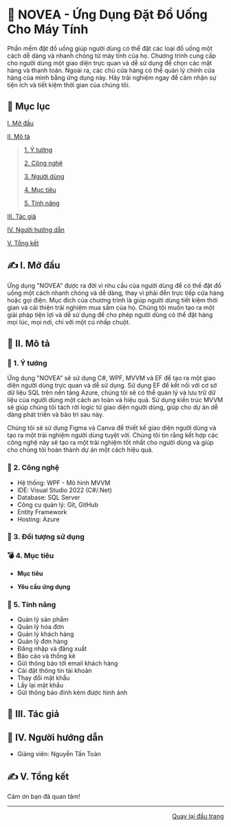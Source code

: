 <div id="Top"></div>

# 💫 NOVEA - Ứng Dụng Đặt Đồ Uống Cho Máy Tính

Phần mềm đặt đồ uống giúp người dùng có thể đặt các loại đồ uống một cách dễ dàng và nhanh chóng từ máy tính của họ. Chương trình cung cấp cho người dùng một giao diện trực quan và dễ sử dụng để chọn các mặt hàng và thanh toán. Ngoài ra, các chủ cửa hàng có thể quản lý chính cửa hàng của mình bằng ứng dụng này. Hãy trải nghiệm ngay để cảm nhận sự tiện ích và tiết kiệm thời gian của chúng tôi.

## 📖 Mục lục

 [I. Mở đầu](#Modau)

 [II. Mô tả](#Mota)

> [1. Ý tưởng](#Ytuong)
>
> [2. Công nghệ](#Congnghe)
>
> [3. Người dùng](#Doituongsudung)
>
> [4. Mục tiêu](#Muctieu)
>
> [5. Tính năng](#Tinhnang)

[III. Tác giả](#Tacgia)

[IV. Người hướng dẫn](#Nguoihuongdan)

[V. Tổng kết](#Tongket)


<!-- MỞ ĐẦU -->
<div id="Modau"></div>

## ✍️ I. Mở đầu

Ứng dụng "NOVEA" được ra đời vì nhu cầu của người dùng để có thể đặt đồ uống một cách nhanh chóng và dễ dàng, thay vì phải đến trực tiếp cửa hàng hoặc gọi điện. Mục đích của chương trình là giúp người dùng tiết kiệm thời gian và cải thiện trải nghiệm mua sắm của họ. Chúng tôi muốn tạo ra một giải pháp tiện lợi và dễ sử dụng để cho phép người dùng có thể đặt hàng mọi lúc, mọi nơi, chỉ với một cú nhấp chuột.


<!-- MÔ TẢ -->
<div id="Mota"></div>

## 📝 II. Mô tả

<!-- Ý TƯỞNG -->
<div id="Ytuong"></div>

### 💁 1. Ý tưởng
Ứng dụng "NOVEA" sẽ sử dụng C#, WPF, MVVM và EF để tạo ra một giao diện người dùng trực quan và dễ sử dụng. Sử dụng EF để kết nối với cơ sở dữ liệu SQL trên nền tảng Azure, chúng tôi sẽ có thể quản lý và lưu trữ dữ liệu của người dùng một cách an toàn và hiệu quả. Sử dụng kiến trúc MVVM sẽ giúp chúng tôi tách rời logic từ giao diện người dùng, giúp cho dự án dễ dàng phát triển và bảo trì sau này.

Chúng tôi sẽ sử dụng Figma và Canva để thiết kế giao diện người dùng và tạo ra một trải nghiệm người dùng tuyệt vời. Chúng tôi tin rằng kết hợp các công nghệ này sẽ tạo ra một trải nghiệm tốt nhất cho người dùng và giúp cho chúng tôi hoàn thành dự án một cách hiệu quả.

<div id="Congnghe"></div>

### 📜  2. Công nghệ
* Hệ thống: WPF - Mô hình MVVM
* IDE: Visual Studio 2022 (C#/.Net)
* Database: SQL Server
* Công cụ quản lý: Git, GitHub
* Entity Framework
* Hosting: Azure

<div id="Doituongsudung"></div>

### 📌 3. Đối tượng sử dụng



<div id="Muctieu"></div>

### 💣 4. Mục tiêu

 * <strong>Mục tiêu</strong>
 


 * <strong>Yêu cầu ứng dụng</strong>



<div id="Tinhnang"></div>

### 📃 5. Tính năng

  * Quản lý sản phẩm 
  * Quản lý hóa đơn
  * Quản lý khách hàng
  * Quản lý đơn hàng
  * Đăng nhập và đăng xuất
  * Báo cáo và thống kê
  * Gửi thông báo tới email khách hàng
  * Cài đặt thông tin tài khoản
  * Thay đổi mật khẩu
  * Lấy lại mật khẩu
  * Gửi thông báo đính kèm được hình ảnh

<!-- TÁC GIẢ -->
<div id="Tacgia"></div>

## 👊 III. Tác giả

<!-- NGƯỜI HƯỚNG DẪN -->
<div id="Nguoihuongdan"></div>

## 🙋 IV. Người hướng dẫn
* Giảng viên: Nguyễn Tấn Toàn



<!-- TỔNG KẾT -->
<div id="Tongket"></div>

## ✍️ V. Tổng kết

Cảm ơn bạn đã quan tâm!

---

<p align="right"><a href="#Top">Quay lại đầu trang</a></p>
